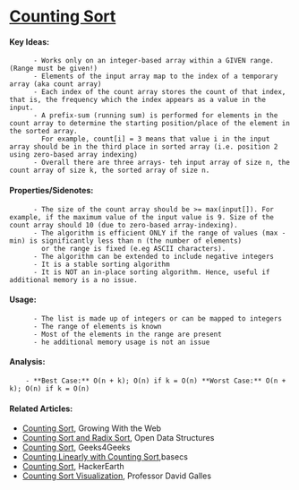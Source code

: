  # [Counting Sort](https://github.com/nanyahill/coding-interview-resources/blob/master/src/algorithms/sorting/countingsort/CountingSort.java)
  #### Key Ideas:
	      - Works only on an integer-based array within a GIVEN range. (Range must be given!)
	      - Elements of the input array map to the index of a temporary array (aka count array)
	      - Each index of the count array stores the count of that index, that is, the frequency which the index appears as a value in the input.
	      - A prefix-sum (running sum) is performed for elements in the count array to determine the starting position/place of the element in the sorted array.
	        For example, count[i] = 3 means that value i in the input array should be in the third place in sorted array (i.e. position 2 using zero-based array indexing)
		  - Overall there are three arrays- teh input array of size n, the count array of size k, the sorted array of size n.

  #### Properties/Sidenotes:
	      - The size of the count array should be >= max(input[]). For example, if the maximum value of the input value is 9. Size of the count array should 10 (due to zero-based array-indexing).
		  - The algorithm is efficient ONLY if the range of values (max - min) is significantly less than n (the number of elements)
		    or the range is fixed (e.eg ASCII characters).
		  - The algorithm can be extended to include negative integers
		  - It is a stable sorting algorithm
	      - It is NOT an in-place sorting algorithm. Hence, useful if additional memory is a no issue.

  #### Usage:
          - The list is made up of integers or can be mapped to integers
		  - The range of elements is known
		  - Most of the elements in the range are present
		  - he additional memory usage is not an issue

  #### Analysis:
        - **Best Case:** O(n + k); O(n) if k = O(n) **Worst Case:** O(n + k); O(n) if k = O(n)

  #### Related Articles:
  - [Counting Sort](http://www.growingwiththeweb.com/2014/05/counting-sort.html), Growing With the Web
  - [Counting Sort and Radix Sort](http://opendatastructures.org/versions/edition-0.1e/ods-java/11_2_Counting_Sort_Radix_So.html), Open Data Structures
  - [Counting Sort](https://www.geeksforgeeks.org/counting-sort/), Geeks4Geeks
  - [Counting Linearly with Counting Sort](https://medium.com/basecs/counting-linearly-with-counting-sort-cd8516ae09b3),basecs
  - [Counting Sort](https://www.hackerearth.com/practice/algorithms/sorting/counting-sort/tutorial/), HackerEarth
  - [Counting Sort Visualization](https://www.cs.usfca.edu/~galles/visualization/CountingSort.html), Professor David Galles